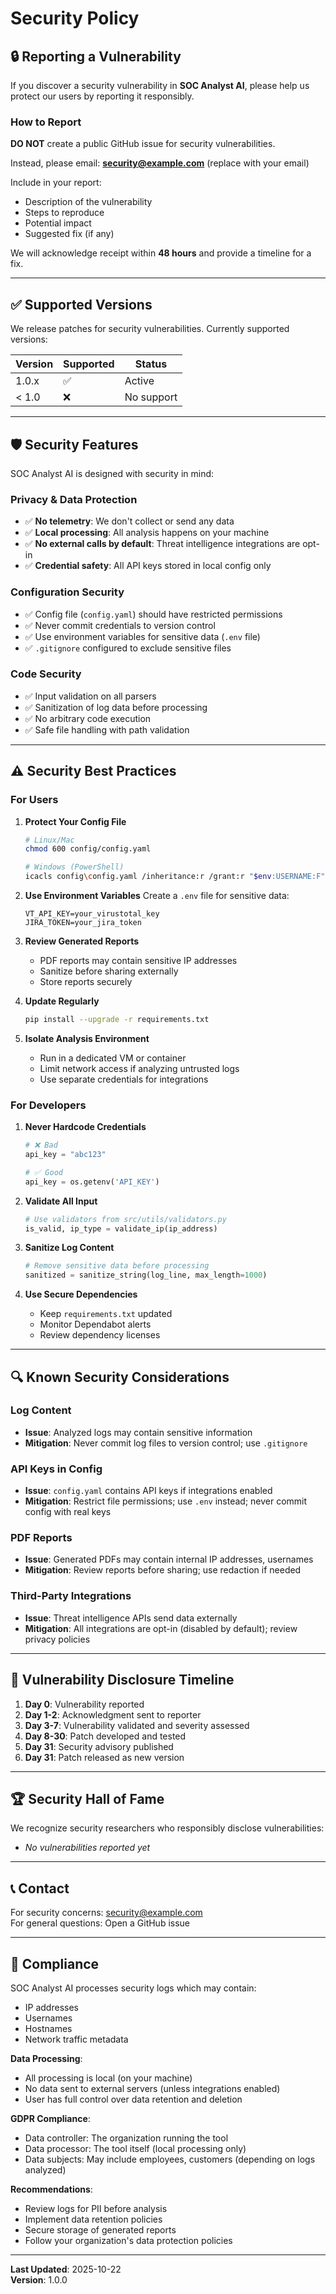 # Security Policy

## 🔒 Reporting a Vulnerability

If you discover a security vulnerability in **SOC Analyst AI**, please help us protect our users by reporting it responsibly.

### How to Report

**DO NOT** create a public GitHub issue for security vulnerabilities.

Instead, please email: **security@example.com** (replace with your email)

Include in your report:
- Description of the vulnerability
- Steps to reproduce
- Potential impact
- Suggested fix (if any)

We will acknowledge receipt within **48 hours** and provide a timeline for a fix.

---

## ✅ Supported Versions

We release patches for security vulnerabilities. Currently supported versions:

| Version | Supported          | Status |
| ------- | ------------------ | ------ |
| 1.0.x   | :white_check_mark: | Active |
| < 1.0   | :x:                | No support |

---

## 🛡️ Security Features

SOC Analyst AI is designed with security in mind:

### Privacy & Data Protection
- ✅ **No telemetry**: We don't collect or send any data
- ✅ **Local processing**: All analysis happens on your machine
- ✅ **No external calls by default**: Threat intelligence integrations are opt-in
- ✅ **Credential safety**: All API keys stored in local config only

### Configuration Security
- ✅ Config file (`config.yaml`) should have restricted permissions
- ✅ Never commit credentials to version control
- ✅ Use environment variables for sensitive data (`.env` file)
- ✅ `.gitignore` configured to exclude sensitive files

### Code Security
- ✅ Input validation on all parsers
- ✅ Sanitization of log data before processing
- ✅ No arbitrary code execution
- ✅ Safe file handling with path validation

---

## ⚠️ Security Best Practices

### For Users

1. **Protect Your Config File**
   ```bash
   # Linux/Mac
   chmod 600 config/config.yaml
   
   # Windows (PowerShell)
   icacls config\config.yaml /inheritance:r /grant:r "$env:USERNAME:F"
   ```

2. **Use Environment Variables**
   Create a `.env` file for sensitive data:
   ```env
   VT_API_KEY=your_virustotal_key
   JIRA_TOKEN=your_jira_token
   ```

3. **Review Generated Reports**
   - PDF reports may contain sensitive IP addresses
   - Sanitize before sharing externally
   - Store reports securely

4. **Update Regularly**
   ```bash
   pip install --upgrade -r requirements.txt
   ```

5. **Isolate Analysis Environment**
   - Run in a dedicated VM or container
   - Limit network access if analyzing untrusted logs
   - Use separate credentials for integrations

### For Developers

1. **Never Hardcode Credentials**
   ```python
   # ❌ Bad
   api_key = "abc123"
   
   # ✅ Good
   api_key = os.getenv('API_KEY')
   ```

2. **Validate All Input**
   ```python
   # Use validators from src/utils/validators.py
   is_valid, ip_type = validate_ip(ip_address)
   ```

3. **Sanitize Log Content**
   ```python
   # Remove sensitive data before processing
   sanitized = sanitize_string(log_line, max_length=1000)
   ```

4. **Use Secure Dependencies**
   - Keep `requirements.txt` updated
   - Monitor Dependabot alerts
   - Review dependency licenses

---

## 🔍 Known Security Considerations

### Log Content
- **Issue**: Analyzed logs may contain sensitive information
- **Mitigation**: Never commit log files to version control; use `.gitignore`

### API Keys in Config
- **Issue**: `config.yaml` contains API keys if integrations enabled
- **Mitigation**: Restrict file permissions; use `.env` instead; never commit config with real keys

### PDF Reports
- **Issue**: Generated PDFs may contain internal IP addresses, usernames
- **Mitigation**: Review reports before sharing; use redaction if needed

### Third-Party Integrations
- **Issue**: Threat intelligence APIs send data externally
- **Mitigation**: All integrations are opt-in (disabled by default); review privacy policies

---

## 🚨 Vulnerability Disclosure Timeline

1. **Day 0**: Vulnerability reported
2. **Day 1-2**: Acknowledgment sent to reporter
3. **Day 3-7**: Vulnerability validated and severity assessed
4. **Day 8-30**: Patch developed and tested
5. **Day 31**: Security advisory published
6. **Day 31**: Patch released as new version

---

## 🏆 Security Hall of Fame

We recognize security researchers who responsibly disclose vulnerabilities:

<!-- Add contributors here -->
- *No vulnerabilities reported yet*

---

## 📞 Contact

For security concerns: security@example.com  
For general questions: Open a GitHub issue

---

## 📜 Compliance

SOC Analyst AI processes security logs which may contain:
- IP addresses
- Usernames
- Hostnames
- Network traffic metadata

**Data Processing**:
- All processing is local (on your machine)
- No data sent to external servers (unless integrations enabled)
- User has full control over data retention and deletion

**GDPR Compliance**:
- Data controller: The organization running the tool
- Data processor: The tool itself (local processing only)
- Data subjects: May include employees, customers (depending on logs analyzed)

**Recommendations**:
- Review logs for PII before analysis
- Implement data retention policies
- Secure storage of generated reports
- Follow your organization's data protection policies

---

**Last Updated**: 2025-10-22  
**Version**: 1.0.0
